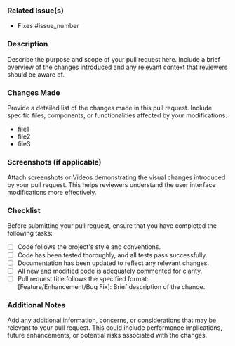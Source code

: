 ### Related Issue(s)

- Fixes #issue_number

### Description

Describe the purpose and scope of your pull request here. Include a brief overview of the changes introduced and any relevant context that reviewers should be aware of.


### Changes Made

Provide a detailed list of the changes made in this pull request. Include specific files, components, or functionalities affected by your modifications.

- file1
- file2
- file3


### Screenshots (if applicable)

Attach screenshots or Videos demonstrating the visual changes introduced by your pull request. This helps reviewers understand the user interface modifications more effectively.

### Checklist

Before submitting your pull request, ensure that you have completed the following tasks:

- [ ] Code follows the project's style and conventions.
- [ ] Code has been tested thoroughly, and all tests pass successfully.
- [ ] Documentation has been updated to reflect any relevant changes.
- [ ] All new and modified code is adequately commented for clarity.
- [ ] Pull request title follows the specified format: [Feature/Enhancement/Bug Fix]: Brief description of the change.

### Additional Notes

Add any additional information, concerns, or considerations that may be relevant to your pull request. This could include performance implications, future enhancements, or potential risks associated with the changes.
